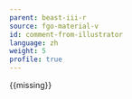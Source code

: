 ```yaml
---
parent: beast-iii-r
source: fgo-material-v
id: comment-from-illustrator
language: zh
weight: 5
profile: true
---
```


{{missing}}
